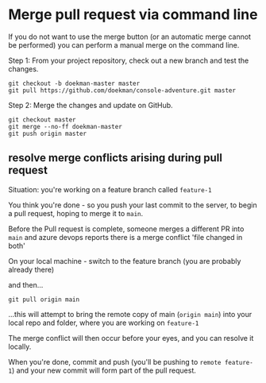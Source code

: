 ﻿# Merge pull request via command line

If you do not want to use the merge button (or an automatic merge cannot be performed) you can perform a manual merge on the command line.

Step 1: From your project repository, check out a new branch and test the changes.

    git checkout -b doekman-master master
    git pull https://github.com/doekman/console-adventure.git master

Step 2: Merge the changes and update on GitHub.

    git checkout master
    git merge --no-ff doekman-master
    git push origin master


## resolve merge conflicts arising during pull request

Situation: you're working on a feature branch called `feature-1`

You think you're done - so you push your last commit to the server, to begin a pull request, hoping to merge it to `main`.

Before the Pull request is complete, someone merges a different PR into `main` and azure devops reports there is a merge conflict 'file changed in both'

On your local machine - switch to the feature branch (you are probably already there)

and then...

	git pull origin main

...this will attempt to bring the remote copy of main (`origin main`) into your local repo and folder, where you are working on `feature-1`

The merge conflict will then occur before your eyes, and you can resolve it locally.

When you're done, commit and push (you'll be pushing to `remote feature-1`) and your new commit will form part of the pull request.
